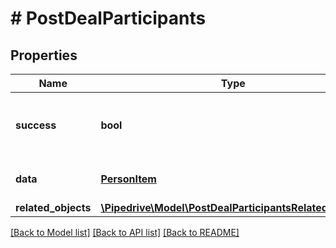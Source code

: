 # # PostDealParticipants

## Properties

Name | Type | Description | Notes
------------ | ------------- | ------------- | -------------
**success** | **bool** | If the request was successful or not | [optional]
**data** | [**PersonItem**](PersonItem.md) | The object of participant | [optional]
**related_objects** | [**\Pipedrive\Model\PostDealParticipantsRelatedObjects**](PostDealParticipantsRelatedObjects.md) |  | [optional]

[[Back to Model list]](../../README.md#models) [[Back to API list]](../../README.md#endpoints) [[Back to README]](../../README.md)
